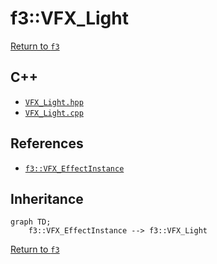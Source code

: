 # f3::VFX_Light

[Return to `f3`](/docs/f3.md)

## C++

- [`VFX_Light.hpp`](/src/f3/VFX_Light.hpp)
- [`VFX_Light.cpp`](/src/f3/VFX_Light.cpp)

## References

- [`f3::VFX_EffectInstance`](/docs/f3/VFX_EffectInstance.md)

## Inheritance

```mermaid
graph TD;
    f3::VFX_EffectInstance --> f3::VFX_Light
```

[Return to `f3`](/docs/f3.md)